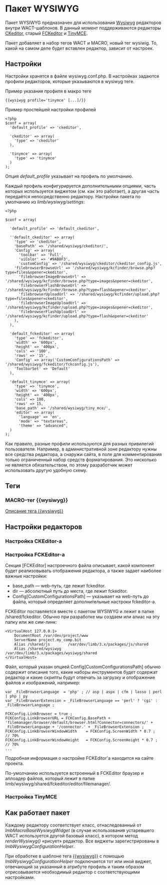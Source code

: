 # Пакет WYSIWYG
Пакет WYSIWYG предназначен для использования [Wysiwyg](http://en.wikipedia.org/wiki/Wysiwyg) редакторов внутри WACT-шаблонов. В данный момент поддерживаются редакторы [CKeditor](http://en.wikipedia.org/wiki/CKeditor), старый [FCKeditor](http://en.wikipedia.org/wiki/FCKeditor) и [TinyMCE](http://en.wikipedia.org/wiki/TinyMCE).

Пакет добавляет в набор тегов WACT и MACRO, новый тег wysiwig. То, какой на самом деле будет вставлен редактор, зависит от настроек.

## Настройки
Настройки хранятся в файле wysiwyg.conf.php. В настройках задаются профили редакторов, которые указываются в wysiwyg теге.

Пример указания профиля в макро теге

    {{wysiwyg profile='tinymce' [...]/}}

Пример простейшей настройки профилей

    <?php
    $conf = array(
      'default_profile' => 'ckeditor',
 
      'ckeditor' => array(
        'type' => 'ckeditor'
      ),
 
      'tinymce' => array(
        'type' => 'tinymce'
      )  
    );

Опция *default_profile* указывает на профиль по умолчанию.

Каждый профиль конфигурируется дополнительными опциями, часть которых используется виджетом (см. как это работает), а другая часть передаётся непосредственно редактору. Настройки пакета по умолчанию из *limb/wysiwyg/settings*:

    <?php
 
    $conf = array(
 
      'default_profile' => 'default_ckeditor',
 
      ''default_ckeditor' => array(
        'type' => 'ckeditor',
        'basePath' => '/shared/wysiwyg/ckeditor/',
        'Config' => array(
          'toolbar' => 'Full',
          'uiColor' => '#9AB8F3',
          'customConfig' => '/shared/wysiwyg/ckeditor/ckeditor_config.js',
        'filebrowserBrowseUrl' => '/shared/wysiwyg/kcfinder/browse.php?type=files&opener=ckeditor',
    	  'filebrowserImageBrowseUrl' => '/shared/wysiwyg/kcfinder/browse.php?type=images&opener=ckeditor',
          'filebrowserFlashBrowseUrl' => '/shared/wysiwyg/kcfinder/browse.php?type=flash&opener=ckeditor',
          'filebrowserUploadUrl' => '/shared/wysiwyg/kcfinder/upload.php?type=files&opener=ckeditor',
          'filebrowserImageUploadUrl' => '/shared/wysiwyg/kcfinder/upload.php?type=images&opener=ckeditor',
          'filebrowserFlashUploadUrl' => '/shared/wysiwyg/kcfinder/upload.php?type=flash&opener=ckeditor'
        ),
      ),
 
      'default_fckeditor' => array(
        'type' => 'fckeditor',
        'width' => '600px',
        'height' => '400px',
        'cols' => '100',
        'rows' => '15',
        'Config' => array('CustomConfigurationsPath' => '/shared/wysiwyg/fckeditor/fckconfig.js'),
        'ToolbarSet' => 'Default'
      ),
 
      'default_tinymce' => array(
        'type' => 'tinymce',
        'width' => '600px',
        'height' => '400px',
        'cols' => 100,
        'rows' => 15,
        'base_path' => '/shared/wysiwyg/tiny_mce/',
        'editor' => array(
          'language' => 'en',
          'mode' => "textareas",
          'theme' => "advanced",
      )
    );

Как правило, разные профили используются для разных привилегий пользователя. Например, в административной зоне редактору нужны все средства редактора, а снаружи сайта, в поле для комментирования только ограниченный набор средств форматирования. Это нисколько не является обязательством, по этому разработчик может использовать другую удобную схему.

## Теги
### MACRO-тег {{wysiwyg}}
[Описание тега {{wysiwyg}}](../../../macro/docs/ru/macro/tags/wysiwyg_tags/lmb_wysiwyg_tag.md)

## Настройки редакторов
### Настройка CKEditor-а
### Настройка FCKEditor-а
Секция [FCKEditor] настроечного файла описывает, какой компонент будет реализовывать отображения редактора, а также задает наиболее важные настройки:

* base_path — web-путь, где лежит fckeditor.
* dir — абсолютный путь до места, где лежит fckeditor.
* Config[CustomConfigurationsPath] — указывает на web-путь до файла, который определяет дополнительные настроки fckeditor-а.

FCKEditor поставляется вместе с пакетом WYSIWYG и лежит в папке /shared/fckeditor. Обычно при разработке мы создаем или алиас на эту папку или же сим-линк:

    <VirtualHost 127.0.0.1>
        DocumentRoot /var/dev/project/www
        ServerName project.my_comp.bit
        Alias /shared/js        /var/dev/limb/3.x/packages/js/shared
        Alias /shared/wysiwyg        /var/dev/limb/3.x/packages/wysiwyg/shared
    </VirtualHost>

Файл, который указан опцией Config[CustomConfigurationsPath] обычно содержит описание того, какие наборы инструментов будет содержат редактор и какие скрипты будут отвечать за загрузку и отображение файлов и изображений, например:

    var _FileBrowserLanguage  = 'php' ;	// asp | aspx | cfm | lasso | perl | php | py
    var _FileBrowserExtension = _FileBrowserLanguage == 'perl' ? 'cgi' : _FileBrowserLanguage ;
 
    FCKConfig.LinkBrowser = true ;
    FCKConfig.LinkBrowserURL = FCKConfig.BasePath + 'filemanager/browser/default/browser.html?Connector=connectors/' + _FileBrowserLanguage + '/connector.' + _FileBrowserExtension ;
    FCKConfig.LinkBrowserWindowWidth	= FCKConfig.ScreenWidth * 0.7 ;		// 70%
    FCKConfig.LinkBrowserWindowHeight	= FCKConfig.ScreenHeight * 0.7 ;	// 70%
    ...

Подробная информация о настройке FCKEditor'a находится на сайте проекта.

По-умолчанию используется встроенный в FCKEditor браузер и аплоадер файлов, который лежит в папке limb/wysiwyg/shared/fckeditor/editor/filemanager/.

### Настройка TinyMCE
## Как работает пакет
Каждому редактору соответствует класс, отнаследованный от *lmbMacroBaseWysiwygWidget* (в случае использования устаревшего WACT используется другой базовый класс), в котором метод *renderWysiwyg()* «рисует» редактор. Все виджеты зарегистрированы в *lmbWysiwygConfigurationHelper*.

При обработке в шаблоне тега [{{wysiwyg}}](../../../macro/docs/ru/macro/tags/wysiwyg_tags/lmb_wysiwyg_tag.md) с помощью *lmbWysiwygConfigurationHelper* подключается тот или иной виджет, отвечающий за указанный в атрибуте профиль и таким образом отрисовывается необходимый редактор с соответствующими настройками.
